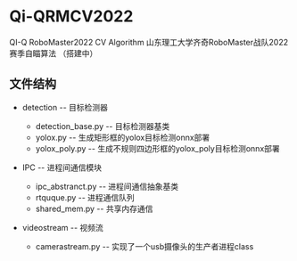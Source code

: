 # Qi-QRMCV2022
QI-Q RoboMaster2022 CV Algorithm
山东理工大学齐奇RoboMaster战队2022赛季自瞄算法
（搭建中）

## 文件结构
- detection -- 目标检测器  
    - detection_base.py -- 目标检测器基类
    - yolox.py          -- 生成矩形框的yolox目标检测onnx部署  
    - yolox_poly.py     -- 生成不规则四边形框的yolox_poly目标检测onnx部署  


- IPC -- 进程间通信模块  
    - ipc_abstranct.py -- 进程间通信抽象基类  
    - rtquque.py       -- 进程通信队列  
    - shared_mem.py    -- 共享内存通信  


- videostream -- 视频流  
    - camerastream.py  -- 实现了一个usb摄像头的生产者进程class  

